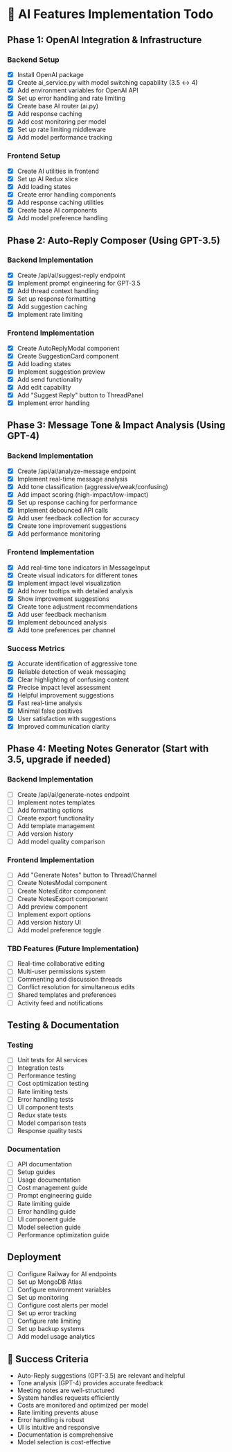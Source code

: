 # 🤖 AI Features Implementation Todo

## Phase 1: OpenAI Integration & Infrastructure
### Backend Setup
- [x] Install OpenAI package
- [x] Create ai_service.py with model switching capability (3.5 ↔ 4)
- [x] Add environment variables for OpenAI API
- [x] Set up error handling and rate limiting
- [x] Create base AI router (ai.py)
- [x] Add response caching
- [x] Add cost monitoring per model
- [x] Set up rate limiting middleware
- [x] Add model performance tracking

### Frontend Setup
- [x] Create AI utilities in frontend
- [x] Set up AI Redux slice
- [x] Add loading states
- [x] Create error handling components
- [x] Add response caching utilities
- [x] Create base AI components
- [x] Add model preference handling

## Phase 2: Auto-Reply Composer (Using GPT-3.5)
### Backend Implementation
- [x] Create /api/ai/suggest-reply endpoint
- [x] Implement prompt engineering for GPT-3.5
- [x] Add thread context handling
- [x] Set up response formatting
- [x] Add suggestion caching
- [x] Implement rate limiting

### Frontend Implementation
- [x] Create AutoReplyModal component
- [x] Create SuggestionCard component
- [x] Add loading states
- [x] Implement suggestion preview
- [x] Add send functionality
- [x] Add edit capability
- [x] Add "Suggest Reply" button to ThreadPanel
- [x] Implement error handling

## Phase 3: Message Tone & Impact Analysis (Using GPT-4)
### Backend Implementation
- [x] Create /api/ai/analyze-message endpoint
- [x] Implement real-time message analysis
- [x] Add tone classification (aggressive/weak/confusing)
- [x] Add impact scoring (high-impact/low-impact)
- [x] Set up response caching for performance
- [x] Implement debounced API calls
- [x] Add user feedback collection for accuracy
- [x] Create tone improvement suggestions
- [x] Add performance monitoring

### Frontend Implementation
- [x] Add real-time tone indicators in MessageInput
- [x] Create visual indicators for different tones
- [x] Implement impact level visualization
- [x] Add hover tooltips with detailed analysis
- [x] Show improvement suggestions
- [x] Create tone adjustment recommendations
- [x] Add user feedback mechanism
- [x] Implement debounced analysis
- [x] Add tone preferences per channel

### Success Metrics
- [x] Accurate identification of aggressive tone
- [x] Reliable detection of weak messaging
- [x] Clear highlighting of confusing content
- [x] Precise impact level assessment
- [x] Helpful improvement suggestions
- [x] Fast real-time analysis
- [x] Minimal false positives
- [x] User satisfaction with suggestions
- [x] Improved communication clarity

## Phase 4: Meeting Notes Generator (Start with 3.5, upgrade if needed)
### Backend Implementation
- [ ] Create /api/ai/generate-notes endpoint
- [ ] Implement notes templates
- [ ] Add formatting options
- [ ] Create export functionality
- [ ] Add template management
- [ ] Add version history
- [ ] Add model quality comparison

### Frontend Implementation
- [ ] Add "Generate Notes" button to Thread/Channel
- [ ] Create NotesModal component
- [ ] Create NotesEditor component
- [ ] Create NotesExport component
- [ ] Add preview component
- [ ] Implement export options
- [ ] Add version history UI
- [ ] Add model preference toggle

### TBD Features (Future Implementation)
- [ ] Real-time collaborative editing
- [ ] Multi-user permissions system
- [ ] Commenting and discussion threads
- [ ] Conflict resolution for simultaneous edits
- [ ] Shared templates and preferences
- [ ] Activity feed and notifications

## Testing & Documentation
### Testing
- [ ] Unit tests for AI services
- [ ] Integration tests
- [ ] Performance testing
- [ ] Cost optimization testing
- [ ] Rate limiting tests
- [ ] Error handling tests
- [ ] UI component tests
- [ ] Redux state tests
- [ ] Model comparison tests
- [ ] Response quality tests

### Documentation
- [ ] API documentation
- [ ] Setup guides
- [ ] Usage documentation
- [ ] Cost management guide
- [ ] Prompt engineering guide
- [ ] Rate limiting guide
- [ ] Error handling guide
- [ ] UI component guide
- [ ] Model selection guide
- [ ] Performance optimization guide

## Deployment
- [ ] Configure Railway for AI endpoints
- [ ] Set up MongoDB Atlas
- [ ] Configure environment variables
- [ ] Set up monitoring
- [ ] Configure cost alerts per model
- [ ] Set up error tracking
- [ ] Configure rate limiting
- [ ] Set up backup systems
- [ ] Add model usage analytics

## 🎯 Success Criteria
- Auto-Reply suggestions (GPT-3.5) are relevant and helpful
- Tone analysis (GPT-4) provides accurate feedback
- Meeting notes are well-structured
- System handles requests efficiently
- Costs are monitored and optimized per model
- Rate limiting prevents abuse
- Error handling is robust
- UI is intuitive and responsive
- Documentation is comprehensive
- Model selection is cost-effective 